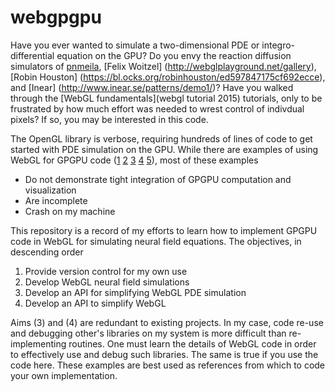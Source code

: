 # webgpgpu

Have you ever wanted to simulate a two-dimensional PDE or integro-differential equation on the GPU? Do you envy the reaction diffusion simulators of
[pnmeila](
https://www.chromeexperiments.com/experiment/gray-scott-simulation),
[Felix Woitzel] (http://webglplayground.net/gallery),
[Robin Houston]
(https://bl.ocks.org/robinhouston/ed597847175cf692ecce),
and [Inear]
(http://www.inear.se/patterns/demo1/)?
Have you walked through the [WebGL fundamentals](webgl tutorial 2015) tutorials, only to be frustrated by how much effort was needed to wrest control of indivdual pixels? If so, you may be interested in this code.

The OpenGL library is verbose, requiring hundreds of lines of code to get started with PDE simulation on the GPU. While there are examples of using WebGL for GPGPU code ([1](https://github.com/holgerl/webgl-gpgpu)
[2](https://github.com/stormcolor/webclgl)
[3](http://www.vizitsolutions.com/portfolio/webgl/gpgpu/)
[4](http://concord-consortium.github.io/lab/experiments/webgl-gpgpu/webgl.html)
[5](http://pathgl.com/documentation/gpgpu.html)), most of these examples

 - Do not demonstrate tight integration of GPGPU computation and visualization
 - Are incomplete
 - Crash on my machine

This repository is a record of my efforts to learn how to implement GPGPU code in WebGL for simulating neural field equations. The objectives, in descending order

 1. Provide version control for my own use
 2. Develop WebGL neural field simulations
 3. Develop an API for simplifying WebGL PDE simulation
 4. Develop an API to simplify WebGL

Aims (3) and (4) are redundant to existing projects. In my case, code re-use and debugging other's libraries on my system is more difficult than re-implementing routines. One must learn the details of WebGL code in order to effectively use and debug such libraries. The same is true if you use the code here. These examples are best used as references from which to code your own implementation.
